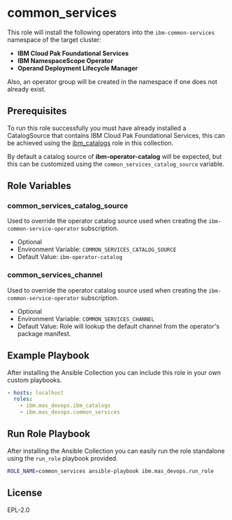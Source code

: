 # common_services
This role will install the following operators into the `ibm-common-services` namespace of the target cluster:

- **IBM Cloud Pak Foundational Services**
- **IBM NamespaceScope Operator**
- **Operand Deployment Lifecycle Manager**

Also, an operator group will be created in the namespace if one does not already exist.


## Prerequisites
To run this role successfully you must have already installed a CatalogSource that contains IBM Cloud Pak Foundational Services, this can be achieved using the [ibm_catalogs](ibm_catalogs.md) role in this collection.

By default a catalog source of **ibm-operator-catalog** will be expected, but this can be customized using the `common_services_catalog_source` variable.


## Role Variables
### common_services_catalog_source
Used to override the operator catalog source used when creating the `ibm-common-service-operator` subscription.

- Optional
- Environment Variable: `COMMON_SERVICES_CATALOG_SOURCE`
- Default Value: `ibm-operator-catalog`

### common_services_channel
Used to override the operator catalog source used when creating the `ibm-common-service-operator` subscription.

- Optional
- Environment Variable: `COMMON_SERVICES_CHANNEL`
- Default Value: Role will lookup the default channel from the operator's package manifest.


## Example Playbook
After installing the Ansible Collection you can include this role in your own custom playbooks.

```yaml
- hosts: localhost
  roles:
    - ibm.mas_devops.ibm_catalogs
    - ibm.mas_devops.common_services
```


## Run Role Playbook
After installing the Ansible Collection you can easily run the role standalone using the `run_role` playbook provided.

```bash
ROLE_NAME=common_services ansible-playbook ibm.mas_devops.run_role
```


## License
EPL-2.0
